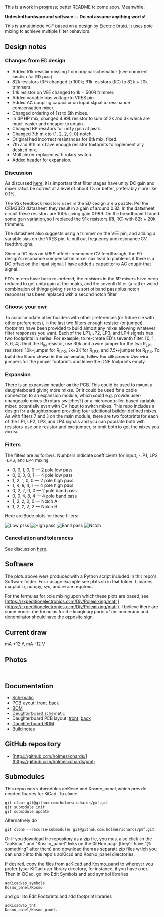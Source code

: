 This is a work in progress; better README to come soon. Meanwhile:

**Untested hardware and software — Do not assume anything works!**

This is a multimode VCF based on a [design](https://electricdruid.net/multimode-filters-part-2-pole-mixing-filters) by Electric Druid. It uses pole mixing to achieve multiple filter behaviors.

## Design notes

### Changes from ED design

* Added 51k resistor missing from original schematics (see comment section for ED post)
* 82k resistors (RF) changed to 100k; 91k resistors (RC) to 82k + 20k trimmers.
* 1.1k resistor on VEE changed to 1k + 500R trimmer.
* Added variable bias voltage to VRES pin.
* Added AC coupling capacitor on input signal to resonance compensation mixer.
* Changed ordering of 1st to 6th mixes.
* In 4P HP mix, changed 4.99k resistor to sum of 2k and 3k which are much easier and cheaper to obtain.
* Changed BP resistors for unity gain at peak.
* Changed 7th mix to {1, 2, 2, 0, 0} notch.
* Original had incorrect resistances for 8th mix; fixed.
* 7th and 8th mix have enough resistor footprints to implement any desired mix.
* Multiplexer replaced with rotary switch.
* Added header for expansion.

### Discussion

As discussed [here](Docs/tolerances.md), it is important that filter stages have unity DC gain and mixer ratios be correct at a level of about 1% or better, preferably more like 0.1%.

The 82k feedback resistors used in the ED design are a puzzle: Per the CEM3320 datasheet, they result in a gain of around 0.82. In the datasheet circuit these resistors are 100k giving gain 0.999. On the breadboard I found some gain variation, so I replaced the 91k resistors (RI, RC) with 82k + 20k trimmers.

The datasheet also suggests using a trimmer on the VEE pin, and adding a variable bias on the VRES pin, to null out frequency and resonance CV feedthroughs.

Since a DC bias on VRES affects resonance CV feedthrough, the ED design's resonance compensation mixer can lead to problems if there is a DC offset on the input signal. I have added a capacitor to AC couple that signal.

ED's mixers have been re-ordered, the resistors in the BP mixers have been reduced to get unity gain at the peaks, and the seventh filter (a rather weird combination of things giving rise to a sort of band pass plus notch response) has been replaced with a second notch filter.

### Choose your own

To accommodate other builders with other preferences (or future me with other preferences), in the last two filters enough resistor (or jumper) footprints have been provided to build almost any mixer allowing whatever filter responses you want. Each of the LP1, LP2, LP3, and LP4 signals has two footprints in series. For example, to re-create ED's seventh filter, [0, 1, 3, 6, 4]: Omit the R<sub>IN</sub> resistor, use 30k and a wire jumper for the two R<sub>LP1</sub> resistors, 10k+jumper for R<sub>LP2</sub>, 2k+3K for R<sub>LP3</sub>, and 7.5k+jumper for R<sub>LP4</sub>. To build the filters shown in the schematic, follow the silkscreen: Use wire jumpers for the jumper footprints and leave the DNF footprints empty.

### Expansion

There is an expansion header on the PCB. This could be used to mount a daughterboard giving more mixes. Or it could be used for a cable connection to an expansion module, which could e.g. provide user-changeable mixes (5 rotary switches?) or a microcontroller-based variable mixer, potentially even with CV input to switch mixes. This repo includes a design for a daughterboard providing four additional builder-defined mixes. As with filters 7 and 8 on the main module, there are two footprints for each of the LP1, LP2, LP3, and LP4 signals and you can populate both with resistors, use one resistor and one jumper, or omit both to get the mixes you desire.

### Filters

The filters are as follows. Numbers indicate coefficients for input, -LP1, LP2, -LP3, and LP4 mixing.

* 0, 0, 1, 0, 0 — 2 pole low pass
* 0, 0, 0, 0, 1 — 4 pole low pass
* 1, 2, 1, 0, 0 — 2 pole high pass
* 1, 4, 6, 4, 1 — 4 pole high pass
* 0, 2, 2, 0, 0 — 2 pole band pass
* 0, 0, 4, 8, 4 — 4 pole band pass
* 1, 2, 2, 0, 0 — Notch A
* 1, 2, 2, 2, 2 — Notch B

Here are Bode plots for these filters:

![Low pass](Images/Figure_1.png)
![High pass](Images/Figure_2.png)
![Band pass](Images/Figure_3.png)
![Notch](Images/Figure_4.png)

### Cancellation and tolerances

See discussion [here](Docs/tolerances.md).

## Software

The plots above were produced with a Python script included in this repo's Software folder. For a usage example see plots.sh in that folder. Libraries matplotlib, numpy, sys, and re are required. 

For the formulas for pole mixing upon which these plots are based, see [https://expeditionelectronics.com/Diy/Polemixing/math](https://expeditionelectronics.com/Diy/Polemixing/math). I believe there are some errors: the formulas for the imaginary parts of the numerator and denominator should have the opposite sign.

## Current draw
 mA +12 V,  mA -12 V


## Photos

![]()

![]()

## Documentation

* [Schematic](Docs/pmf.pdf)
* PCB layout: [front](Docs/pmf_layout_front.pdf), [back](Docs/pmf_layout_back.pdf)
* [BOM](Docs/pmf_bom.md)
* [Daughterboard schematic](Docs/pmf_daughter.pdf)
* Daughterboard PCB layout: [front](Docs/pmf_daughter_layout_front.pdf), [back](Docs/pmf_daughter_layout_back.pdf)
* [Daughterboard BOM](Docs/pmf_daughter_bom.md)
* [Build notes](Docs/build.md)

## GitHub repository

* [https://github.com/holmesrichards/](https://github.com/holmesrichards/pmf)

## Submodules

This repo uses submodules aoKicad and Kosmo_panel, which provide needed libaries for KiCad. To clone:

```
git clone git@github.com:holmesrichards/pmf.git
git submodule init
git submodule update
```


Alternatively do

```
git clone --recurse-submodules git@github.com:holmesrichards/pmf.git
```

Or if you download the repository as a zip file, you must also click on the "aoKicad" and "Kosmo\_panel" links on the GitHub page (they'll have "@ something" after them) and download them as separate zip files which you can unzip into this repo's aoKicad and Kosmo\_panel directories.

If desired, copy the files from aoKicad and Kosmo\_panel to wherever you prefer (your KiCad user library directory, for instance, if you have one). Then in KiCad, go into Edit Symbols and add symbol libraries

```
aoKicad/ao_symbols
Kosmo_panel/Kosmo
```
and go into Edit Footprints and add footprint libraries
```
aoKicad/ao_tht
Kosmo_panel/Kosmo_panel.
```
